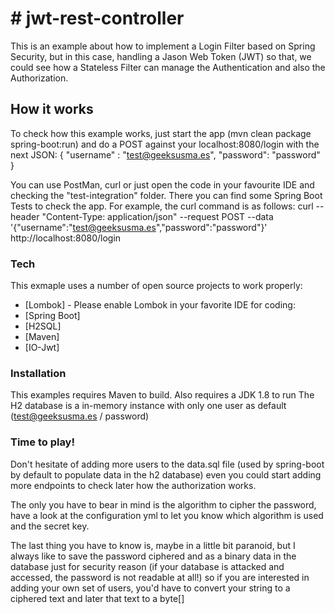 # # jwt-rest-controller

  This is an example about how to implement a Login Filter based on Spring Security, but in this case, handling a Jason Web Token (JWT) so that, we could see how a Stateless Filter can manage the Authentication and also the Authorization.

  ## How it works

  To check how this example works, just start the app (mvn clean package spring-boot:run) and do a POST against your localhost:8080/login with the next JSON:
  {
  	"username" : "test@geeksusma.es",
  	"password": "password"
  }

  You can use PostMan, curl or just open the code in your favourite IDE and checking the "test-integration" folder. There you can find some Spring Boot Tests to check the app. For example, the curl command is as follows:
  curl --header "Content-Type: application/json"  --request POST  --data '{"username":"test@geeksusma.es","password":"password"}'  http://localhost:8080/login

  ### Tech

  This exmaple uses a number of open source projects to work properly:

  * [Lombok] - Please enable Lombok in your favorite IDE for coding:
  * [Spring Boot]
  * [H2SQL]
  * [Maven]
  * [IO-Jwt]

  ### Installation

  This examples requires Maven to build.
  Also requires a JDK 1.8 to run
  The H2 database is a in-memory instance with only one user as default (test@geeksusma.es / password)

  ### Time to play!

  Don't hesitate of adding more users to the data.sql file (used by spring-boot by default to populate data in the h2 database) even you could start adding more endpoints to check later how the authorization works.

  The only you have to bear in mind is the algorithm to cipher the password, have a look at the configuration yml to let you know which algorithm is used and the secret key.

  The last thing you have to know is, maybe in a little bit paranoid, but I always like to save the password ciphered and as a binary data in the database just for security reason (if your database is attacked and accessed, the password is not readable at all!) so if you are interested in adding your own set of users, you'd have to convert your string to a ciphered text and later that text to a byte[]


